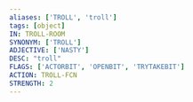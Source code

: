 ```yaml
---
aliases: ['TROLL', 'troll']
tags: [object]
IN: TROLL-ROOM
SYNONYM: ['TROLL']
ADJECTIVE: ['NASTY']
DESC: "troll"
FLAGS: ['ACTORBIT', 'OPENBIT', 'TRYTAKEBIT']
ACTION: TROLL-FCN
STRENGTH: 2
---
```

